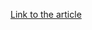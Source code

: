 [Link to the article](https://volexity.com/blog/2022/06/15/driftingcloud-zero-day-sophos-firewall-exploitation-and-an-insidious-breach/)
